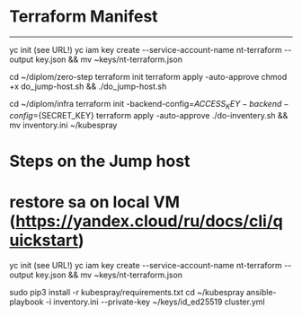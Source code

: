 # Terraform Manifest
----
yc init (see URL!)
yc iam key create --service-account-name nt-terraform --output key.json && mv ~keys/nt-terraform.json

cd ~/diplom/zero-step
terraform init
terraform apply -auto-approve
chmod +x do_jump-host.sh && ./do_jump-host.sh

cd ~/diplom/infra
terraform init -backend-config=${ACCESS_KEY} -backend-config=${SECRET_KEY}
terraform apply -auto-approve
./do-inventery.sh && mv inventory.ini ~/kubespray





# Steps on the Jump host
# restore sa on local VM (https://yandex.cloud/ru/docs/cli/quickstart)
yc init (see URL!)
yc iam key create --service-account-name nt-terraform --output key.json && mv ~keys/nt-terraform.json

sudo pip3 install -r kubespray/requirements.txt
cd ~/kubespray
ansible-playbook -i inventory.ini --private-key ~/keys/id_ed25519 cluster.yml
